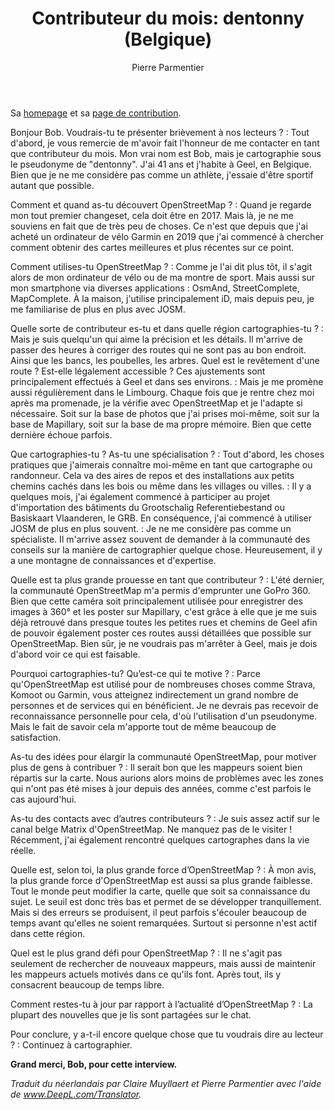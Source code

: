 ﻿---
title: "Contributeur du mois: dentonny (Belgique)"
categories: ["motm"]
author: Pierre Parmentier
---

Sa [homepage](https://www.openstreetmap.org/user/dentonny) et sa [page de contribution](https://hdyc.neis-one.org/?dentonny).

Bonjour Bob. Voudrais-tu te présenter brièvement à nos lecteurs ?
: Tout d'abord, je vous remercie de m'avoir fait l'honneur de me contacter en tant que contributeur du mois. Mon vrai nom est Bob, mais je cartographie sous le pseudonyme de "dentonny". J'ai 41 ans et j'habite à Geel, en Belgique. Bien que je ne me considère pas comme un athlète, j'essaie d'être sportif autant que possible.

Comment et quand as-tu découvert OpenStreetMap ?
: Quand je regarde mon tout premier changeset, cela doit être en 2017. Mais là, je ne me souviens en fait que de très peu de choses. Ce n'est que depuis que j'ai acheté un ordinateur de vélo Garmin en 2019 que j'ai commencé à chercher comment obtenir des cartes meilleures et plus récentes sur ce point.

Comment utilises-tu OpenStreetMap ?
: Comme je l'ai dit plus tôt, il s'agit alors de mon ordinateur de vélo ou de ma montre de sport. Mais aussi sur mon smartphone via diverses applications : OsmAnd, StreetComplete, MapComplete. À la maison, j'utilise principalement iD, mais depuis peu, je me familiarise de plus en plus avec JOSM.

Quelle sorte de contributeur es-tu et dans quelle région cartographies-tu ?
: Mais je suis quelqu'un qui aime la précision et les détails. Il m'arrive de passer des heures à corriger des routes qui ne sont pas au bon endroit. Ainsi que les bancs, les poubelles, les arbres. Quel est le revêtement d'une route ? Est-elle légalement accessible ? Ces ajustements sont principalement effectués à Geel et dans ses environs.
: Mais je me promène aussi régulièrement dans le Limbourg. Chaque fois que je rentre chez moi après ma promenade, je la vérifie avec OpenStreetMap et je l'adapte si nécessaire. Soit sur la base de photos que j'ai prises moi-même, soit sur la base de Mapillary, soit sur la base de ma propre mémoire. Bien que cette dernière échoue parfois.

Que cartographies-tu ? As-tu une spécialisation ?
: Tout d'abord, les choses pratiques que j'aimerais connaître moi-même en tant que cartographe ou randonneur. Cela va des aires de repos et des installations aux petits chemins cachés dans les bois ou même dans les villages ou villes.
: Il y a quelques mois, j'ai également commencé à participer au projet d'importation des bâtiments du Grootschalig Referentiebestand ou Basiskaart Vlaanderen, le GRB. En conséquence, j'ai commencé à utiliser JOSM de plus en plus souvent.
: Je ne me considère pas comme un spécialiste. Il m'arrive assez souvent de demander à la communauté des conseils sur la manière de cartographier quelque chose. Heureusement, il y a une montagne de connaissances et d'expertise.

Quelle est ta plus grande prouesse en tant que contributeur ?
: L'été dernier, la communauté OpenStreetMap m'a permis d'emprunter une GoPro 360. Bien que cette caméra soit principalement utilisée pour enregistrer des images à 360° et les poster sur Mapillary, c'est grâce à elle que je me suis déjà retrouvé dans presque toutes les petites rues et chemins de Geel afin de pouvoir également poster ces routes aussi détaillées que possible sur OpenStreetMap. Bien sûr, je ne voudrais pas m'arrêter à Geel, mais je dois d'abord voir ce qui est faisable.

Pourquoi cartographies-tu? Qu’est-ce qui te motive ?
: Parce qu'OpenStreetMap est utilisé pour de nombreuses choses comme Strava, Komoot ou Garmin, vous atteignez indirectement un grand nombre de personnes et de services qui en bénéficient. Je ne devrais pas recevoir de reconnaissance personnelle pour cela, d'où l'utilisation d'un pseudonyme. Mais le fait de savoir cela m'apporte tout de même beaucoup de satisfaction.

As-tu des idées pour élargir la communauté OpenStreetMap, pour motiver plus de gens à contribuer ?
: Il serait bon que les mappeurs soient bien répartis sur la carte. Nous aurions alors moins de problèmes avec les zones qui n'ont pas été mises à jour depuis des années, comme c'est parfois le cas aujourd'hui.

As-tu des contacts avec d’autres contributeurs ?
: Je suis assez actif sur le canal belge Matrix d'OpenStreetMap. Ne manquez pas de le visiter ! Récemment, j'ai également rencontré quelques cartographes dans la vie réelle.

Quelle est, selon toi, la plus grande force d’OpenStreetMap ?
: À mon avis, la plus grande force d'OpenStreetMap est aussi sa plus grande faiblesse. Tout le monde peut modifier la carte, quelle que soit sa connaissance du sujet. Le seuil est donc très bas et permet de se développer tranquillement. Mais si des erreurs se produisent, il peut parfois s'écouler beaucoup de temps avant qu'elles ne soient remarquées. Surtout si personne n'est actif dans cette région.

Quel est le plus grand défi pour OpenStreetMap ?
: Il ne s'agit pas seulement de rechercher de nouveaux mappeurs, mais aussi de maintenir les mappeurs actuels motivés dans ce qu'ils font. Après tout, ils y consacrent beaucoup de temps libre.

Comment restes-tu à jour par rapport à l’actualité d’OpenStreetMap ?
: La plupart des nouvelles que je lis sont partagées sur le chat.

Pour conclure, y a-t-il encore quelque chose que tu voudrais dire au lecteur ?
: Continuez à cartographier.

**Grand merci, Bob, pour cette interview.**

*Traduit du néerlandais par Claire Muyllaert et Pierre Parmentier avec l'aide de www.DeepL.com/Translator.*
